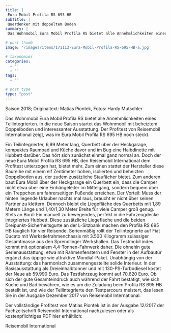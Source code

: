 ```yaml
---
title: |
 Eura Mobil Profila RS 695 HB
subTitle: |
 Querdenker mit doppeltem Boden
summary: |
 Das Wohnmobil Eura Mobil Profila RS bietet alle Annehmlichkeiten eines Teilintegrierten. In die neue Saison startet das Wohnmobil mit beheiztem Doppelboden und interessanter Ausstattung. Der Profitest von Reisemobil International zeigt, was im Eura Mobil Profila RS 695 HB noch steckt. 

# post thumb
image: '/images/items/171113-Eura-Mobil-Profila-RS-695-HB-a.jpg'

# taxonomies
categories: 
  - ''
  - ''
tags:
  - ''

# post type
type: "post"
---
```


Saison 2018; Originaltext: Matias Piontek, Fotos: Hardy Mutschler  

Das Wohnmobil Eura Mobil Profila RS bietet alle Annehmlichkeiten eines Teilintegrierten. In die neue Saison startet das Wohnmobil mit beheiztem Doppelboden und interessanter Ausstattung. Der Profitest von Reisemobil International zeigt, was im Eura Mobil Profila RS 695 HB noch steckt.   

Ein Teilintegrierter, 6,99 Meter lang, Querbett über der Heckgarage, kompaktes Raumbad und Küche davor und im Bug eine Halbdinette mit Hubbett darüber. Das hört sich zunächst einmal ganz normal an. Doch der neue Eura Mobil Profila RS 695 HB, den Reisemobil International dem Profitest unterzogen hat, bietet mehr. Zum einen stattet der Hersteller diese Baureihe mit einem elf Zentimeter hohen, isolierten und beheizten Doppelboden aus, der zudem zusätzliche Staufächer bietet. Zum anderen baut Eura Mobil über der Heckgarage ein Querbett ein, dass die Camper nicht etwa über eine Einhängeleiter im Mittelgang, sondern bequem über ein Treppchen am fahrerseitigen Fußende erreichen. Der Vorteil: Muss der hinten liegende Urlauber nachts mal raus, braucht er nicht über seinen Partner zu klettern. Dennoch bleibt die Liegefläche des Querbetts mit 1,89 Metern Länge und 1,40/1,30 Meter Breite für viele Camper groß genug. Stets an Bord: Ein manuell zu bewegendes, perfekt in die Fahrzeugdecke integriertes Hubbett. Diese zusätzliche Liegefläche und die beiden Dreipunkt-Sicherheitsgurte an der L-Sitzbank machen den Profila RS 695 HB tauglich für vier Reisende. Serienmäßig rollt der Teilintegrierte auf Fiat Ducato mit Werkstiefrahmenchassis mit 3.500 Kilogramm zulässiger Gesamtmasse aus den Sprendlinger Werkshallen. Das Testmobil indes kommt mit optionalem 4,4-Tonnen-Fahrwerk daher. Die ohnehin gute Serienausstattung, etwa mit Rahmenfenstern und Fenster in der Aufbautür ergänzt das üppige wie attraktive Mondial-Paket. Unabhängig von der Ausstattung: das harmonisch zusammengestellte solide Interieur. In der Basisausstattung als Dreieinhalbtonner und mit 130-PS-Turbodiesel kostet der Neue ab 59.990 Euro. Das Testfahrzeug kommt auf 70.620 Euro. Ob sich der gute Gesamteindruck auch während der Fahrt bestätigt, wie sich Küche und Bad bewähren, wie es um die Zuladung beim Profila RS 695 HB bestellt ist, und wie der Teilintegrierte den Testparcours meistert, das lesen Sie in der Ausgabe Dezember 2017 von Reisemobil International.  

Der vollständige Profitest von Matias Piontek ist in der Ausgabe 12/2017 der Fachzeitschrift Reisemobil International nachzulesen oder als kostenpflichtiges PDF hier erhältlich:  

Reisemobil International
